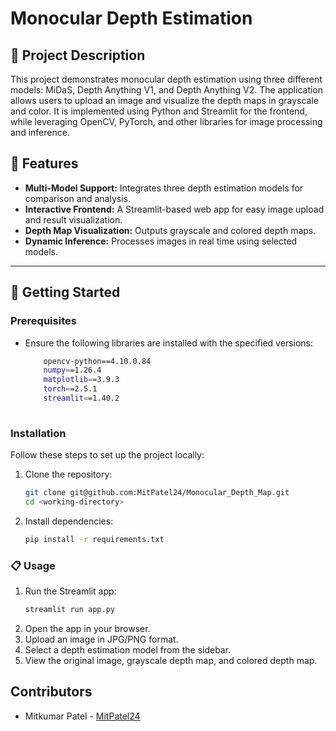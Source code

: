 # Monocular Depth Estimation

## 📜 **Project Description**
This project demonstrates monocular depth estimation using three different models: MiDaS, Depth Anything V1, and Depth Anything V2. The application allows users to upload an image and visualize the depth maps in grayscale and color. It is implemented using Python and Streamlit for the frontend, while leveraging OpenCV, PyTorch, and other libraries for image processing and inference.

## 📂 **Features**  
- **Multi-Model Support:** Integrates three depth estimation models for comparison and analysis.
- **Interactive Frontend:** A Streamlit-based web app for easy image upload and result visualization.
- **Depth Map Visualization:** Outputs grayscale and colored depth maps.
- **Dynamic Inference:** Processes images in real time using selected models.
---


## 🚀 **Getting Started**

### **Prerequisites**   
* Ensure the following libraries are installed with the specified versions: 

    ```bash
        opencv-python==4.10.0.84
        numpy==1.26.4
        matplotlib==3.9.3
        torch==2.5.1
        streamlit==1.40.2
        
### **Installation**
Follow these steps to set up the project locally:

1. Clone the repository:
    ```bash
    git clone git@github.com:MitPatel24/Monocular_Depth_Map.git
    cd <working-directory>

2. Install dependencies:
    ```bash
    pip install -r requirements.txt

### 📋 **Usage**
1. Run the Streamlit app:
    ```bash
    streamlit run app.py
2. Open the app in your browser.
3. Upload an image in JPG/PNG format.
4. Select a depth estimation model from the sidebar.
5. View the original image, grayscale depth map, and colored depth map.

## **Contributors**
- Mitkumar Patel -  [MitPatel24](https://github.com/MitPatel24)









